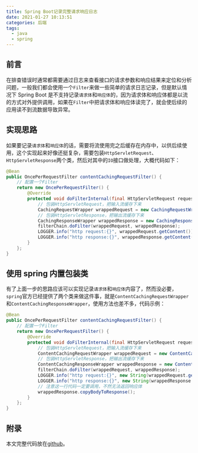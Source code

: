 ```yaml
---
title: Spring Boot记录完整请求响应日志
date: 2021-01-27 10:13:51
categories: 后端
tags:
  - java
  - spring
---
```


## 前言

在排查错误时通常都需要通过日志来查看接口的请求参数和响应结果来定位和分析问题，一般我们都会使用一个`Filter`来做一些简单的请求日志记录，但是默认情况下 Spring Boot 是不支持记录`请求体`和`响应体`的，因为请求体和响应体都是以流的方式对外提供调用，如果在`Filter`中把请求体和响应体读完了，就会使后续的应用读不到流数据导致异常。

## 实现思路

如果要记录`请求体`和`响应体`的话，需要将流使用完之后缓存在内存中，以供后续使用，这个实现起来好像还挺复杂，需要包装`HttpServletRequest`、`HttpServletResponse`两个类，然后对其中的`IO`接口做处理，大概代码如下：

```java
@Bean
public OncePerRequestFilter contentCachingRequestFilter() {
    // 配置一个Filter
    return new OncePerRequestFilter() {
        @Override
        protected void doFilterInternal(final HttpServletRequest request, final HttpServletResponse response, final FilterChain filterChain) throws ServletException, IOException {
            // 包装HttpServletRequest，把输入流缓存下来
            CachingRequestWrapper wrappedRequest = new CachingRequestWrapper(request);
            // 包装HttpServletResponse，把输出流缓存下来
            CachingResponseWrapper wrappedResponse = new CachingResponseWrapper(response);
            filterChain.doFilter(wrappedRequest, wrappedResponse);
            LOGGER.info("http request:{}", wrappedRequest.getContent());
            LOGGER.info("http response:{}", wrappedResponse.getContent());
        }
    };
}
```

## 使用 spring 内置包装类

有了上面一步的思路应该可以实现记录`请求体`和`响应体`内容了，然而没必要，`spring`官方已经提供了两个类来做这件事，就是`ContentCachingRequestWrapper`和`ContentCachingResponseWrapper`，使用方法也差不多，代码示例：

```java
@Bean
public OncePerRequestFilter contentCachingRequestFilter() {
    // 配置一个Filter
    return new OncePerRequestFilter() {
        @Override
        protected void doFilterInternal(final HttpServletRequest request, final HttpServletResponse response, final FilterChain filterChain) throws ServletException, IOException {
            // 包装HttpServletRequest，把输入流缓存下来
            ContentCachingRequestWrapper wrappedRequest = new ContentCachingRequestWrapper(request);
            // 包装HttpServletResponse，把输出流缓存下来
            ContentCachingResponseWrapper wrappedResponse = new ContentCachingResponseWrapper(response);
            filterChain.doFilter(wrappedRequest, wrappedResponse);
            LOGGER.info("http request:{}", new String(wrappedRequest.getContentAsByteArray()));
            LOGGER.info("http response:{}", new String(wrappedResponse.getContentAsByteArray()));
            // 注意这一行代码一定要调用，不然无法返回响应体
            wrappedResponse.copyBodyToResponse();
        }
    };
}
```

## 附录

本文完整代码放在[github](https://github.com/monkeyWie/spring-boot-best-practices/tree/master/log-body)。
